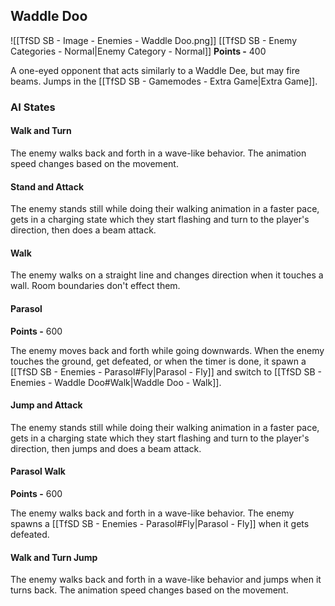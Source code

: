 ## Waddle Doo
![[TfSD SB - Image - Enemies - Waddle Doo.png]]
[[TfSD SB - Enemy Categories - Normal|Enemy Category - Normal]]
**Points -** 400

A one-eyed opponent that acts similarly to a Waddle Dee, but may fire beams. Jumps in the [[TfSD SB - Gamemodes - Extra Game|Extra Game]].
### AI States
#### Walk and Turn
The enemy walks back and forth in a wave-like behavior. The animation speed changes based on the movement.
#### Stand and Attack
The enemy stands still while doing their walking animation in a faster pace, gets in a charging state which they start flashing and turn to the player's direction, then does a beam attack.
#### Walk
The enemy walks on a straight line and changes direction when it touches a wall. Room boundaries don't effect them.
#### Parasol
**Points -** 600

The enemy moves back and forth while going downwards. When the enemy touches the ground, get defeated, or when the timer is done, it spawn a [[TfSD SB - Enemies - Parasol#Fly|Parasol - Fly]] and switch to [[TfSD SB - Enemies - Waddle Doo#Walk|Waddle Doo - Walk]].
#### Jump and Attack
The enemy stands still while doing their walking animation in a faster pace, gets in a charging state which they start flashing and turn to the player's direction, then jumps and does a beam attack.
#### Parasol Walk
**Points -** 600

The enemy walks back and forth in a wave-like behavior. The enemy spawns a [[TfSD SB - Enemies - Parasol#Fly|Parasol - Fly]] when it gets defeated.
#### Walk and Turn Jump
The enemy walks back and forth in a wave-like behavior and jumps when it turns back. The animation speed changes based on the movement.